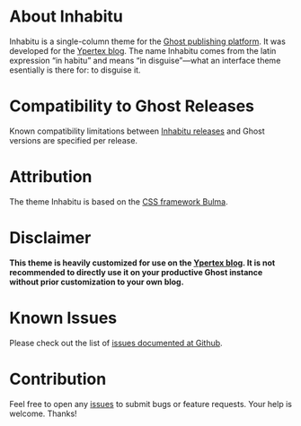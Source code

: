 # About Inhabitu

Inhabitu is a single-column theme for the [Ghost publishing platform](https://ghost.org). It was developed for the [Ypertex blog](https://blog.ypertex.com). The name Inhabitu comes from the latin expression “in habitu” and means “in disguise”—what an interface theme esentially is there for: to disguise it.

# Compatibility to Ghost Releases

Known compatibility limitations between [Inhabitu releases](https://github.com/ypertex/inhabitu-ghost/releases) and Ghost versions are specified per release.

# Attribution

The theme Inhabitu is based on the [CSS framework Bulma](http://bulma.io).

# Disclaimer

**This theme is heavily customized for use on the [Ypertex blog](https://blog.ypertex.com). It is not recommended to directly use it on your productive Ghost instance without prior customization to your own blog.**

# Known Issues

Please check out the list of [issues documented at Github](https://github.com/ypertex/inhabitu-ghost/issues).

# Contribution

Feel free to open any [issues](https://github.com/ypertex/inhabitu-ghost/issues/new) to submit bugs or feature requests. Your help is welcome. Thanks!
